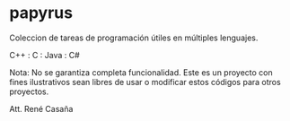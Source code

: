 # papyrus
Coleccion de tareas de programación útiles
en múltiples lenguajes.

C++  :   C  :  Java  :  C#

Nota: No se garantiza completa funcionalidad.
	Este es un proyecto con fines ilustrativos
	sean libres de usar o modificar estos códigos
	para otros proyectos.
  
  
Att. René Casaña
